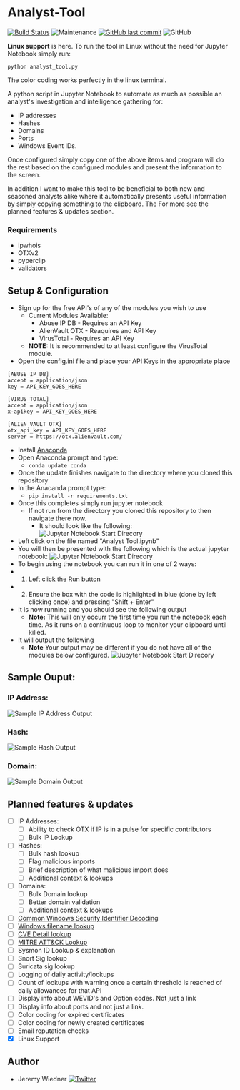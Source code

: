 # Analyst-Tool
[![Build Status](https://img.shields.io/badge/platform-Windows%20%7C%20Linux-blue.svg)](https://shields.io/)
![Maintenance](https://img.shields.io/maintenance/yes/2022.svg?style=flat-square)
[![GitHub last commit](https://img.shields.io/github/last-commit/cybersheepdog/Analyst-Tool.svg?style=flat-square)](https://github.com/cybersheepdog/Analyst-Tool/commit/master)
![GitHub](https://img.shields.io/github/license/cybersheepdog/Analyst-Tool)

**Linux support** is here. To run the tool in Linux without the need for Jupyter Notebook simply run:
```
python analyst_tool.py
```
The color coding works perfectly in the linux terminal.

A python script in Jupyter Notebook to automate as much as possible an analyst's investigation and intelligence gathering for:
- IP addresses
- Hashes
- Domains
- Ports
- Windows Event IDs.  

Once configured simply copy one of the above items and program will do the rest based on the configured modules and present the information to the screen. 

In addition I want to make this tool to be beneficial to both new and seasoned analysts alike where it automatically presents useful information by simply copying something to the clipboard. The For more see the planned features & updates section.

### Requirements
- ipwhois
- OTXv2
- pyperclip
- validators

## Setup & Configuration
- Sign up for the free API's of any of the modules you wish to use
     - Current Modules Available:
          - Abuse IP DB - Requires an API Key
          - AlienVault OTX - Reaquires and API Key
          - VirusTotal - Requires an API Key
     - **NOTE:**  It is recommended to at least configure the VirusTotal module.
- Open the config.ini file and place your API Keys in the appropriate place
```
[ABUSE_IP_DB]
accept = application/json
key = API_KEY_GOES_HERE

[VIRUS_TOTAL]
accept = application/json
x-apikey = API_KEY_GOES_HERE

[ALIEN_VAULT_OTX]
otx_api_key = API_KEY_GOES_HERE
server = https://otx.alienvault.com/
```
- Install [Anaconda](https://www.anaconda.com/products/individual)
- Open Anaconda prompt and type:
     - ```conda update conda```
- Once the update finishes navigate to the directory where you cloned this repository
- In the Anacanda prompt type:
     - ```pip install -r requirements.txt```
- Once this completes simply run jupyter notebook
     - If not run from the directory you cloned this repository to then navigate there now.
          - It should look like the following:
![Jupyter Notebook Start Direcory](/graphics/start_directory.png)
- Left click on the file named "Analyst Tool.ipynb"
- You will then be presented with the following which is the actual jupyter notebook:
![Jupyter Notebook Start Direcory](/graphics/run.png)
- To begin using the notebook you can run it in one of 2 ways:
- 1. Left click the Run button
- 2. Ensure the box with the code is highlighted in blue (done by left clicking once) and pressing "Shift + Enter"
- It is now running and you should see the following output
     - **Note:** This will only occurr the first time you run the notebook each time.  As it runs on a continuous loop to monitor your clipboard until killed.
- It will output the following
     - **Note** Your output may be different if you do not have all of the modules below configured.
![Jupyter Notebook Start Direcory](/graphics/1st_run.png)


## Sample Ouput:
### IP Address:

![Sample IP Address Output](/graphics/ip.png)

### Hash:

![Sample Hash Output](/graphics/hash.png)

### Domain:

![Sample Domain Output](/graphics/domain.png)

## Planned features & updates
- [ ] IP Addresses:
     - [ ] Ability to check OTX if IP is in a pulse for specific contributors
     - [ ] Bulk IP Lookup
- [ ] Hashes:
     - [ ] Bulk hash lookup
     - [ ] Flag malicious imports
     - [ ] Brief description of what malicious import does
     - [ ] Additional context & lookups
- [ ]  Domains:
     - [ ] Bulk Domain lookup
     - [ ] Better domain validation
     - [ ] Additional context & lookups
- [ ] [Common Windows Security Identifier Decoding](https://docs.microsoft.com/en-us/windows/security/identity-protection/access-control/security-identifiers)
- [ ] [Windows filename lookup](https://www.echotrail.io/)
- [ ] [CVE Detail lookup](https://nvd.nist.gov/vuln/detail/CVE-2022-23307)
- [ ] [MITRE ATT&CK Lookup](https://attack.mitre.org/)
- [ ] Sysmon ID Lookup & explanation
- [ ] Snort Sig lookup
- [ ] Suricata sig lookup
- [ ] Logging of daily activity/lookups
- [ ] Count of lookups with warning once a certain threshold is reached of daily allowances for that API
- [ ] Display info about WEVID's and Option codes.  Not just a link
- [ ] Display info about ports and not just a link.
- [ ] Color coding for expired certificates
- [ ] Color coding for newly created certificates
- [ ] Email reputation checks
- [X] Linux Support

## Author
* Jeremy Wiedner   [![Twitter](https://img.shields.io/twitter/follow/JeremyWiedner?style=social)](https://twitter.com/JeremyWiedner)


